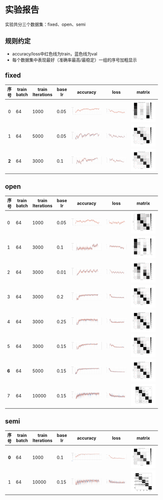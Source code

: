 # 实验报告

实验共分三个数据集：fixed、open、semi

## 规则约定

- accuracy/loss中红色线为train，蓝色线为val
- 每个数据集中表现最好（准确率最高/最稳定）一组的序号加粗显示

## fixed

| 序号  | train batch | train Iterations | base Ir | accuracy                                                     | loss                                                         | matrix                                                       |
| :---: | ----------- | ---------------- | ------- | ------------------------------------------------------------ | ------------------------------------------------------------ | ------------------------------------------------------------ |
|   0   | 64          | 1000             | 0.05    | ![](https://raw.githubusercontent.com/DmrfCoder/CSI/master/ExperimentalRecord/Selection_005.png) | ![](https://github.com/DmrfCoder/CSI/blob/master/ExperimentalRecord/Selection_006.png?raw=true) | ![](https://github.com/DmrfCoder/CSI/blob/master/ExperimentalRecord/Fixed_confusion_matrix_val.png?raw=true) |
|   1   | 64          | 5000             | 0.05    | ![](https://raw.githubusercontent.com/DmrfCoder/CSI/master/ExperimentalRecord/Selection_007.png) | ![](https://raw.githubusercontent.com/DmrfCoder/CSI/master/ExperimentalRecord/Selection_008.png) | ![](https://github.com/DmrfCoder/CSI/blob/master/ExperimentalRecord/Fixed_confusion_matrix_val1.png?raw=true) |
| **2** | 64          | 3000             | 0.1     | ![](https://raw.githubusercontent.com/DmrfCoder/CSI/master/ExperimentalRecord/Selection_009.png) | ![](https://raw.githubusercontent.com/DmrfCoder/CSI/master/ExperimentalRecord/Selection_010.png) | ![](https://github.com/DmrfCoder/CSI/blob/master/ExperimentalRecord/Fixed_confusion_matrix_val2.png?raw=true) |

## open

| 序号  | train batch | train Iterations | base Ir | accuracy                                                     | loss                                                         | matrix                                                       |
| ----- | ----------- | ---------------- | ------- | ------------------------------------------------------------ | ------------------------------------------------------------ | ------------------------------------------------------------ |
| 0     | 64          | 1000             | 0.05    | ![img](https://github.com/DmrfCoder/CSI/blob/master/ExperimentalRecord/Selection_000.png?raw=true) | ![img](https://github.com/DmrfCoder/CSI/blob/master/ExperimentalRecord/Selection_004.png?raw=true) | ![img](https://github.com/DmrfCoder/CSI/blob/master/ExperimentalRecord/Open_confusion_matrix_val.png?raw=true) |
| 1     | 64          | 3000             | 0.1     | ![img](https://github.com/DmrfCoder/CSI/blob/master/ExperimentalRecord/Selection_011.png?raw=true) | ![img](https://github.com/DmrfCoder/CSI/blob/master/ExperimentalRecord/Selection_012.png?raw=true) | ![img](https://github.com/DmrfCoder/CSI/blob/master/ExperimentalRecord/Open_confusion_matrix_val1.png?raw=true) |
| 2     | 64          | 3000             | 0.01    | ![img](https://github.com/DmrfCoder/CSI/blob/master/ExperimentalRecord/Selection_013.png?raw=true) | ![img](https://github.com/DmrfCoder/CSI/blob/master/ExperimentalRecord/Selection_014.png?raw=true) | ![img](https://github.com/DmrfCoder/CSI/blob/master/ExperimentalRecord/Open_confusion_matrix_val2.png?raw=true) |
| 3     | 64          | 3000             | 0.2     | ![img](https://github.com/DmrfCoder/CSI/blob/master/ExperimentalRecord/Selection_015.png?raw=true) | ![img](https://github.com/DmrfCoder/CSI/blob/master/ExperimentalRecord/Selection_016.png?raw=true) | ![img](https://github.com/DmrfCoder/CSI/blob/master/ExperimentalRecord/Open_confusion_matrix_val3.png?raw=true) |
| 4     | 64          | 3000             | 0.25    | ![img](https://github.com/DmrfCoder/CSI/blob/master/ExperimentalRecord/Selection_017.png?raw=true) | ![img](https://github.com/DmrfCoder/CSI/blob/master/ExperimentalRecord/Selection_018.png?raw=true) | ![img](https://github.com/DmrfCoder/CSI/blob/master/ExperimentalRecord/Open_confusion_matrix_val4.png?raw=true) |
| 5     | 64          | 3000             | 0.15    | ![img](https://github.com/DmrfCoder/CSI/blob/master/ExperimentalRecord/Selection_019.png?raw=true) | ![img](https://github.com/DmrfCoder/CSI/blob/master/ExperimentalRecord/Selection_020.png?raw=true) | ![img](https://github.com/DmrfCoder/CSI/blob/master/ExperimentalRecord/Open_confusion_matrix_val5.png?raw=true) |
| **6** | 64          | 5000             | 0.15    | ![img](https://github.com/DmrfCoder/CSI/blob/master/ExperimentalRecord/Selection_021.png?raw=true) | ![img](https://github.com/DmrfCoder/CSI/blob/master/ExperimentalRecord/Selection_022.png?raw=true) | ![img](https://github.com/DmrfCoder/CSI/blob/master/ExperimentalRecord/Open_confusion_matrix_val6.png?raw=true) |
| 7     | 64          | 10000            | 0.15    | ![img](https://github.com/DmrfCoder/CSI/blob/master/ExperimentalRecord/Selection_025.png?raw=true) | ![img](https://github.com/DmrfCoder/CSI/blob/master/ExperimentalRecord/Selection_026.png?raw=true) | ![img](https://github.com/DmrfCoder/CSI/blob/master/ExperimentalRecord/Open_confusion_matrix_val7.png?raw=true) |

## semi

| 序号  | train batch | train Iterations | base Ir | accuracy                                                     | loss                                                         | matrix                                                       |
| :---: | ----------- | ---------------- | ------- | ------------------------------------------------------------ | ------------------------------------------------------------ | ------------------------------------------------------------ |
| **0** | 64          | 1000             | 0.1     | ![](https://github.com/DmrfCoder/CSI/blob/master/ExperimentalRecord/Selection_001.png?raw=true) | ![](https://github.com/DmrfCoder/CSI/blob/master/ExperimentalRecord/Selection_003.png?raw=true) | ![](https://github.com/DmrfCoder/CSI/blob/master/ExperimentalRecord/Semi_confusion_matrix_val0.png?raw=true) |
|   1   | 64          | 10000            | 0.15    | ![](https://github.com/DmrfCoder/CSI/blob/master/ExperimentalRecord/Selection_027.png?raw=true) | ![](https://github.com/DmrfCoder/CSI/blob/master/ExperimentalRecord/Selection_028.png?raw=true) | ![](https://github.com/DmrfCoder/CSI/blob/master/ExperimentalRecord/Semi_confusion_matrix_val1.png?raw=true) |







